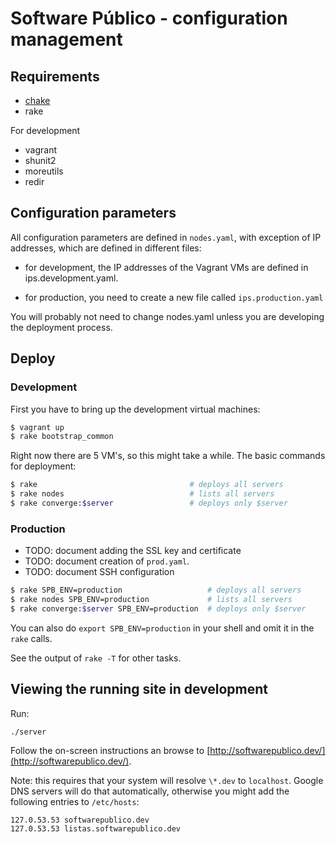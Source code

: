 # Software Público - configuration management

## Requirements

* [chake](https://rubygems.org/gems/chake)
* rake

For development

* vagrant
* shunit2
* moreutils
* redir

## Configuration parameters

All configuration parameters are defined in `nodes.yaml`, with exception of IP
addresses, which are defined in different files:

- for development, the IP addresses of the Vagrant VMs are defined in
  ips.development.yaml.

- for production, you need to create a new file called `ips.production.yaml`

You will probably not need to change nodes.yaml unless you are developing the
deployment process.

## Deploy

### Development

First you have to bring up the development virtual machines:

```bash
$ vagrant up
$ rake bootstrap_common
```

Right now there are 5 VM's, so this might take a while. The basic commands for
deployment:

```bash
$ rake                                  # deploys all servers
$ rake nodes                            # lists all servers
$ rake converge:$server                 # deploys only $server
```

### Production

* TODO: document adding the SSL key and certificate
* TODO: document creation of `prod.yaml`.
* TODO: document SSH configuration

```bash
$ rake SPB_ENV=production                   # deploys all servers
$ rake nodes SPB_ENV=production             # lists all servers
$ rake converge:$server SPB_ENV=production  # deploys only $server
```

You can also do `export SPB_ENV=production` in your shell and omit it in the
`rake` calls.

See the output of `rake -T` for other tasks.

## Viewing the running site in development

Run:

```bash
./server
```

Follow the on-screen instructions an browse to
[http://softwarepublico.dev/](http://softwarepublico.dev/).

Note: this requires that your system will resolve `\*.dev` to `localhost`.
Google DNS servers will do that automatically, otherwise you might add the following entries to `/etc/hosts`:

```
127.0.53.53 softwarepublico.dev
127.0.53.53 listas.softwarepublico.dev
```

